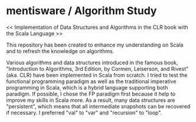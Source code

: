 # mentisware / Algorithm Study
<< Implementation of Data Structures and Algorithms in the CLR book with the Scala Language >>

This repository has been created to enhance my understanding on Scala and to refresh the knowledge on algorithms.

Various algorithms and data structures introduced in the famous book, "Introduction to Algorithms, 3rd Edition, by Cormen, Leiserson, and Rivest"(aka. CLR) have been implemented in Scala from scratch.
I tried to test the functional programming paradigm as well as the traditional imperative programming in Scala, which is a hybrid language supporting both paradigm.
If possible, I chose the FP paradigm first because it help to improve my skills in Scala more. As a result, many data structures are "persistent", which means that all intermediate snapshots can be recovered if necessary.
I preferred "val" to "var" and "recursion" to "loop".
